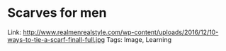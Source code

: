 # Scarves for men

Link: http://www.realmenrealstyle.com/wp-content/uploads/2016/12/10-ways-to-tie-a-scarf-finall-full.jpg
Tags: Image, Learning